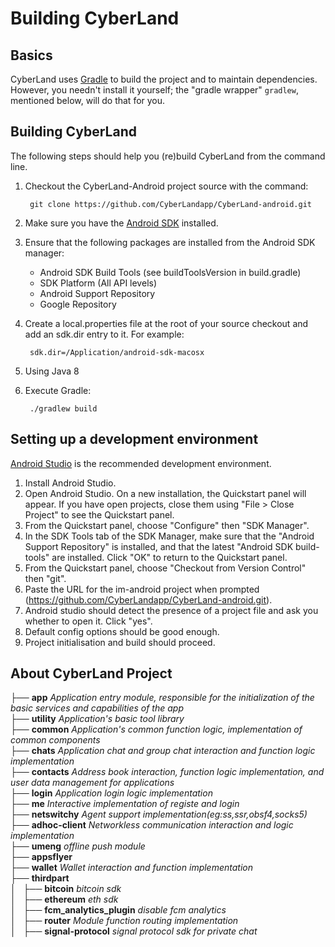 Building CyberLand
===============

Basics
------

CyberLand uses [Gradle](http://gradle.org) to build the project and to maintain
dependencies.  However, you needn't install it yourself; the
"gradle wrapper" `gradlew`, mentioned below, will do that for you.

Building CyberLand
---------------

The following steps should help you (re)build CyberLand from the command line.

1. Checkout the CyberLand-Android project source with the command:

        git clone https://github.com/CyberLandapp/CyberLand-android.git

2. Make sure you have the [Android SDK](https://developer.android.com/sdk/index.html) installed.
3. Ensure that the following packages are installed from the Android SDK manager:
    * Android SDK Build Tools (see buildToolsVersion in build.gradle)
    * SDK Platform (All API levels)
    * Android Support Repository
    * Google Repository
4. Create a local.properties file at the root of your source checkout and add an sdk.dir entry to it.  For example:

        sdk.dir=/Application/android-sdk-macosx

5. Using Java 8 

6. Execute Gradle:

        ./gradlew build


Setting up a development environment
------------------------------------

[Android Studio](https://developer.android.com/sdk/installing/studio.html) is the recommended development environment.

1. Install Android Studio.
2. Open Android Studio. On a new installation, the Quickstart panel will appear. If you have open projects, close them using "File > Close Project" to see the Quickstart panel.
3. From the Quickstart panel, choose "Configure" then "SDK Manager".
4. In the SDK Tools tab of the SDK Manager, make sure that the "Android Support Repository" is installed, and that the latest "Android SDK build-tools" are installed. Click "OK" to return to the Quickstart panel.
5. From the Quickstart panel, choose "Checkout from Version Control" then "git".
6. Paste the URL for the im-android project when prompted (https://github.com/CyberLandapp/CyberLand-android.git).
7. Android studio should detect the presence of a project file and ask you whether to open it. Click "yes".
9. Default config options should be good enough.
10. Project initialisation and build should proceed.


About CyberLand Project
-----------------
├── **app** *Application entry module, responsible for the initialization of the basic services and capabilities of the app*<br/>
├── **utility** *Application's basic tool library*<br/>
├── **common** *Application's common function logic, implementation of common components*<br/>
├── **chats** *Application chat and group chat interaction and function logic implementation*<br/>
├── **contacts** *Address book interaction, function logic implementation, and user data management for applications*<br/>
├── **login**  *Application login logic implementation*<br/>
├── **me** *Interactive implementation of registe and login*<br/>
├── **netswitchy** *Agent support implementation(eg:ss,ssr,obsf4,socks5)*<br/>
├── **adhoc-client** *Networkless communication interaction and logic implementation*<br/>
├── **umeng** *offline push module*<br/>
├── **appsflyer**<br/>
├── **wallet** *Wallet interaction and function implementation*<br/>
├── **thirdpart**<br/>
│   ├── **bitcoin** *bitcoin sdk*<br/>
│   ├── **ethereum** *eth sdk*<br/>
│   ├── **fcm_analytics_plugin** *disable fcm analytics*<br/>
│   ├── **router** *Module function routing implementation*<br/>
│   ├── **signal-protocol** *signal protocol sdk for private chat*<br/>

